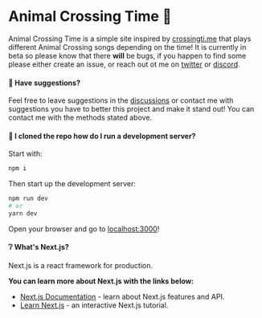 # Animal Crossing Time 🍃

Animal Crossing Time is a simple site inspired by [crossingti.me](https://crossingti.me) that plays different Animal Crossing songs depending on the time! It is currently in beta so please know that there **will** be bugs, if you happen to find some please either create an issue, or reach out ot me on [twitter](https://twitter.com/wwwdotca) or [discord](https://discord.gg/ASuqg75pAP).

#### 📝 Have suggestions?

Feel free to leave suggestions in the [discussions](https://github.com/punctuations/ac/discussions) or contact me with suggestions you have to better this project and make it stand out! You can contact me with the methods stated above.

#### 🚀 I cloned the repo how do I run a development server?

Start with:

```bash
npm i
```

Then start up the development server:

```bash
npm run dev
# or
yarn dev
```

Open your browser and go to [localhost:3000](http://localhost:3000)!

#### ❔ What's Next.js?

Next.js is a react framework for production.

**You can learn more about Next.js with the links below:**

- [Next.js Documentation](https://nextjs.org/docs) - learn about Next.js features and API.
- [Learn Next.js](https://nextjs.org/learn) - an interactive Next.js tutorial.
